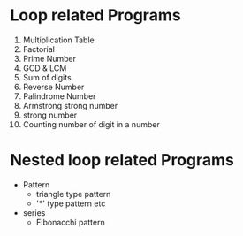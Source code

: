 # Loop related Programs

1. Multiplication Table
2. Factorial
3. Prime Number 
4. GCD & LCM
5. Sum of digits
6. Reverse Number
7. Palindrome Number
8. Armstrong strong number
9. strong number
10. Counting number of digit in a number

# Nested loop related Programs 
- Pattern
    - triangle type pattern 
    - '*' type pattern etc
- series 
    - Fibonacchi pattern 
    